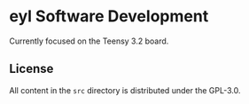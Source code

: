# eyl Software Development

Currently focused on the Teensy 3.2 board.

## License

All content in the `src` directory is distributed under the GPL-3.0.
